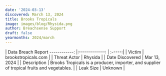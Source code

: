 ```yaml
---
date: '2024-03-13'
discovered: March 13, 2024
title: Brooks Tropicals
image: images/blog/Rhysida.png
author: Breachsense Support
draft: false
yearmonths: 2024/march
---
```



| Data Breach Report
------------:     |:-------------:    | :-----:|
| Victim      | brookstropicals.com      | 
| Threat Actor      | Rhysida      | 
| Date Discovered      | Mar 13, 2024      | 
| Description      | Brooks Tropicals is a producer, importer, and supplier of tropical fruits and vegetables.      | 
| Leak Size      | Unknown      | 

